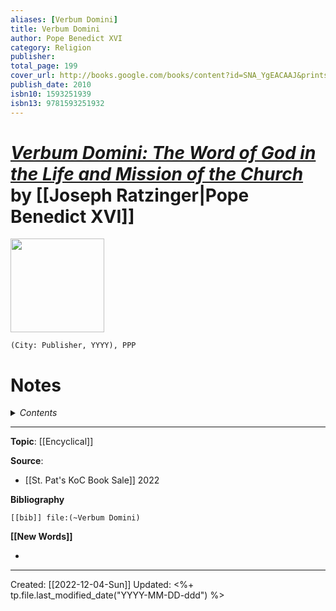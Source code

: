 ```yaml
---
aliases: [Verbum Domini]
title: Verbum Domini
author: Pope Benedict XVI
category: Religion
publisher: 
total_page: 199
cover_url: http://books.google.com/books/content?id=SNA_YgEACAAJ&printsec=frontcover&img=1&zoom=1&source=gbs_api
publish_date: 2010
isbn10: 1593251939
isbn13: 9781593251932
---
```

# [*Verbum Domini: The Word of God in the Life and Mission of the Church*]() by [[Joseph Ratzinger|Pope Benedict XVI]]

<img src="http://books.google.com/books/content?id=SNA_YgEACAAJ&printsec=frontcover&img=1&zoom=1&source=gbs_api" width=150>

`(City: Publisher, YYYY), PPP`

# Notes

<details>
 <summary><i>Contents</i></summary>
<!-- MarkdownTOC autolink="true" -->

<!-- /MarkdownTOC -->
</details>



--- 
**Topic**: [[Encyclical]]

**Source**: 
- [[St. Pat's KoC Book Sale]] 2022

**Bibliography**

```query
[[bib]] file:(~Verbum Domini)
```
 

**[[New Words]]**

- 

---
Created: [[2022-12-04-Sun]]
Updated: <%+ tp.file.last_modified_date("YYYY-MM-DD-ddd") %>
